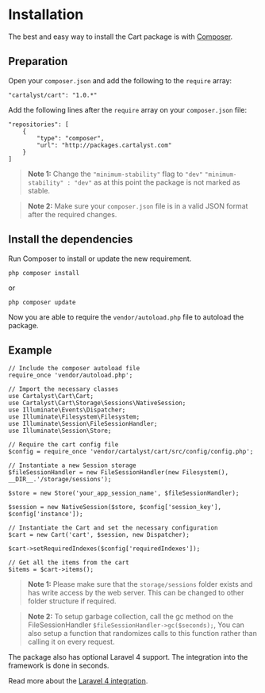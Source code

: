 # Installation

The best and easy way to install the Cart package is with [Composer](http://getcomposer.org).

## Preparation

Open your `composer.json` and add the following to the `require` array:

	"cartalyst/cart": "1.0.*"

Add the following lines after the `require` array on your `composer.json` file:

	"repositories": [
		{
			"type": "composer",
			"url": "http://packages.cartalyst.com"
		}
	]

> **Note 1:** Change the `"minimum-stability"` flag to `"dev"` `"minimum-stability" : "dev"` as at
this point the package is not marked as stable.

> **Note 2:** Make sure your `composer.json` file is in a valid JSON format after the required changes.

## Install the dependencies

Run Composer to install or update the new requirement.

	php composer install

or

	php composer update

Now you are able to require the `vendor/autoload.php` file to autoload the package.

## Example

	// Include the composer autoload file
	require_once 'vendor/autoload.php';

	// Import the necessary classes
	use Cartalyst\Cart\Cart;
	use Cartalyst\Cart\Storage\Sessions\NativeSession;
	use Illuminate\Events\Dispatcher;
	use Illuminate\Filesystem\Filesystem;
	use Illuminate\Session\FileSessionHandler;
	use Illuminate\Session\Store;

	// Require the cart config file
	$config = require_once 'vendor/cartalyst/cart/src/config/config.php';

	// Instantiate a new Session storage
	$fileSessionHandler = new FileSessionHandler(new Filesystem(), __DIR__.'/storage/sessions');

	$store = new Store('your_app_session_name', $fileSessionHandler);

	$session = new NativeSession($store, $config['session_key'], $config['instance']);

	// Instantiate the Cart and set the necessary configuration
	$cart = new Cart('cart', $session, new Dispatcher);

	$cart->setRequiredIndexes($config['requiredIndexes']);

	// Get all the items from the cart
	$items = $cart->items();

> **Note 1:** Please make sure that the `storage/sessions` folder exists and has write access by the web server. This can be changed to other folder structure if required.

> **Note 2:** To setup garbage collection, call the gc method on the FileSessionHandler `$fileSessionHandler->gc($seconds);`, You can also setup a function that randomizes calls to this function rather than calling it on every request.

The package also has optional Laravel 4 support. The integration into the framework is done in seconds.

Read more about the [Laravel 4 integration]({url}/introduction/laravel-4).
